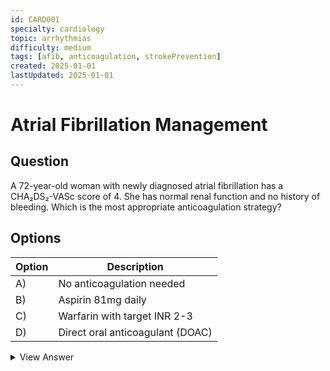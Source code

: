 ```yaml
---
id: CARD001
specialty: cardiology
topic: arrhythmias
difficulty: medium
tags: [afib, anticoagulation, strokePrevention]
created: 2025-01-01
lastUpdated: 2025-01-01
---
```


# Atrial Fibrillation Management

## Question
A 72-year-old woman with newly diagnosed atrial fibrillation has a CHA₂DS₂-VASc score of 4. She has normal renal function and no history of bleeding. Which is the most appropriate anticoagulation strategy?

## Options
| Option | Description |
|--------|-------------|
| A)     | No anticoagulation needed |
| B)     | Aspirin 81mg daily |
| C)     | Warfarin with target INR 2-3 |
| D)     | Direct oral anticoagulant (DOAC) |

<details>
<summary>View Answer</summary>

## Correct Answer
D

## Explanation
- CHA₂DS₂-VASc score ≥2 indicates high stroke risk requiring anticoagulation
- DOACs are preferred over warfarin in non-valvular AF due to:
  - Lower intracranial bleeding risk
  - No need for regular INR monitoring
  - Fewer drug-drug interactions
  - More predictable anticoagulation effect

## References
- 2019 AHA/ACC/HRS Focused Update of the 2014 Guidelines for AF Management
- 2020 ESC Guidelines for AF Management
</details>
